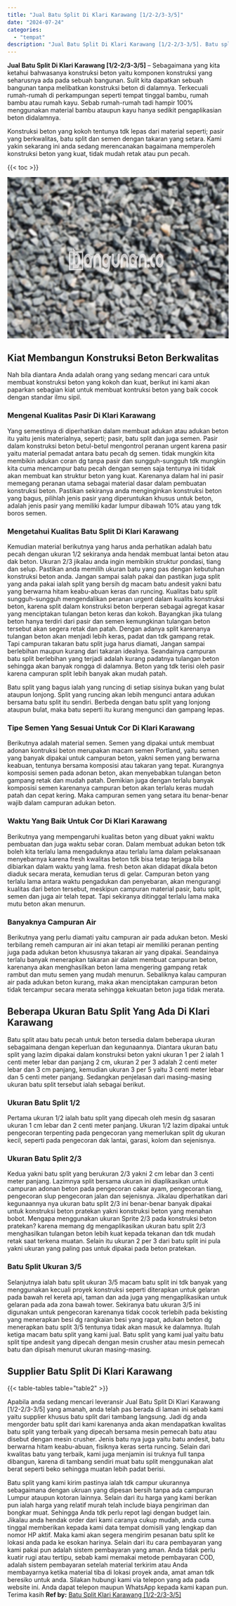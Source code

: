 ```yaml
---
title: "Jual Batu Split Di Klari Karawang [1/2-2/3-3/5]"
date: "2024-07-24"
categories: 
  - "tempat"
description: "Jual Batu Split Di Klari Karawang [1/2-2/3-3/5]. Batu split yang kami kirim pastinya ialah tdk campur ukurannya sebagaimana dengan ukruan yang dipesan bersih..."
---
```


**Jual Batu Split Di Klari Karawang \[1/2-2/3-3/5\]** – Sebagaimana yang kita ketahui bahwasanya konstruksi beton yaitu komponen konstruksi yang seharusnya ada pada sebuah bangunan. Sulit kita dapatkan sebuah bangunan tanpa melibatkan konstruksi beton di dalamnya. Terkecuali rumah-rumah di perkampungan seperti tempat tinggal bambu, rumah bambu atau rumah kayu. Sebab rumah-rumah tadi hampir 100% menggunakan material bambu ataupun kayu hanya sedikit pengaplikasian beton didalamnya.

Konstruksi beton yang kokoh tentunya tdk lepas dari material seperti; pasir yang berkwalitas, batu split dan semen dengan takaran yang setara. Kami yakin sekarang ini anda sedang merencanakan bagaimana memperoleh konstruksi beton yang kuat, tidak mudah retak atau pun pecah.

{{< toc >}}

![Jual Batu Split Di Klari Karawang [1/2-2/3-3/5]](/images/jual-batu-split-18.png)

## Kiat Membangun Konstruksi Beton Berkwalitas

Nah bila diantara Anda adalah orang yang sedang mencari cara untuk membuat konstruksi beton yang kokoh dan kuat, berikut ini kami akan paparkan sebagian kiat untuk membuat kontruksi beton yang baik cocok dengan standar ilmu sipil.

### Mengenal Kualitas Pasir Di Klari Karawang

Yang semestinya di diperhatikan dalam membuat adukan atau adukan beton itu yaitu jenis materialnya, seperti; pasir, batu split dan juga semen. Pasir dalam konstruksi beton betul-betul mengontrol peranan urgent karena pasir yaitu material pemadat antara batu pecah dg semen. tidak mungkin kita membikin adukan coran dg tanpa pasir dan sungguh-sungguh tdk mungkin kita cuma mencampur batu pecah dengan semen saja tentunya ini tidak akan membuat kan struktur beton yang kuat. Karenanya dalam hal ini pasir memegang peranan utama sebagai material dasar dalam pembuatan konstruksi beton. Pastikan sekiranya anda menginginkan konstruksi beton yang bagus, pilihlah jenis pasir yang diperuntukan khusus untuk beton, adalah jenis pasir yang memiliki kadar lumpur dibawah 10% atau yang tdk boros semen.

### Mengetahui Kualitas Batu Split Di Klari Karawang

Kemudian material berikutnya yang harus anda perhatikan adalah batu pecah dengan ukuran 1/2 sekiranya anda hendak membuat lantai beton atau dak beton. Ukuran 2/3 jikalau anda ingin membikin struktur pondasi, tiang dan selup. Pastikan anda memilih ukuran batu yang pas dengan kebutuhan konstruksi beton anda. Jangan sampai salah pakai dan pastikan juga split yang anda pakai ialah split yang bersih dg macam batu andesit yakni batu yang berwarna hitam keabu-abuan keras dan runcing. Kualitas batu split sungguh-sungguh mengendalikan peranan urgent dalam kualits konstruksi beton, karena split dalam konstruksi beton berperan sebagai agregat kasar yang menciptakan tulangan beton keras dan kokoh. Bayangkan jika tulang beton hanya terdiri dari pasir dan semen kemungkinan tulangan beton tersebut akan segera retak dan patah. Dengan adanya split karenanya tulangan beton akan menjadi lebih keras, padat dan tdk gampang retak. Tapi campuran takaran batu split juga harus diamati, Jangan sampai berlebihan maupun kurang dari takaran idealnya. Seandainya campuran batu split berlebihan yang terjadi adalah kurang padatnya tulangan beton sehingga akan banyak rongga di dalamnya. Beton yang tdk terisi oleh pasir karena campuran split lebih banyak akan mudah patah.

Batu split yang bagus ialah yang runcing di setiap sisinya bukan yang bulat ataupun lonjong. Split yang runcing akan lebih mengunci antara adukan bersama batu split itu sendiri. Berbeda dengan batu split yang lonjong ataupun bulat, maka batu seperti itu kurang mengunci dan gampang lepas.

### Tipe Semen Yang Sesuai Untuk Cor Di Klari Karawang

Berikutnya adalah material semen. Semen yang dipakai untuk membuat adonan kontruksi beton merupakan macam semen Portland, yaitu semen yang banyak dipakai untuk campuran beton, yakni semen yang berwarna keabuan, tentunya bersama komposisi atau takaran yang tepat. Kurangnya komposisi semen pada adonan beton, akan menyebabkan tulangan beton gampang retak dan mudah patah. Demikian juga dengan terlalu banyak komposisi semen karenanya campuran beton akan terlalu keras mudah patah dan cepat kering. Maka campuran semen yang setara itu benar-benar wajib dalam campuran adukan beton.

### Waktu Yang Baik Untuk Cor Di Klari Karawang

Berikutnya yang mempengaruhi kualitas beton yang dibuat yakni waktu pembuatan dan juga waktu sebar coran. Dalam membuat adukan beton tdk boleh kita terlalu lama mengaduknya atau terlalu lama dalam pelaksanaan menyebarnya karena fresh kwalitas beton tdk bisa tetap terjaga bila dibiarkan dalam waktu yang lama. fresh beton akan didapat dikala beton diaduk secara merata, kemudian terus di gelar. Campuran beton yang terlalu lama antara waktu pengadukan dan penyebaran, akan mengurangi kualitas dari beton tersebut, meskipun campuran material pasir, batu split, semen dan juga air telah tepat. Tapi sekiranya ditinggal terlalu lama maka mutu beton akan menurun.

### Banyaknya Campuran Air

Berikutnya yang perlu diamati yaitu campuran air pada adukan beton. Meski terbilang remeh campuran air ini akan tetapi air memiliki peranan penting juga pada adukan beton khususnya takaran air yang dipakai. Seandainya terlalu banyak menerapkan takaran air dalam membuat campuran beton, karenanya akan menghasilkan beton lama mengering gampang retak rambut dan mutu semen yang mudah menurun. Sebaliknya kalau campuran air pada adukan beton kurang, maka akan menciptakan campuran beton tidak tercampur secara merata sehingga kekuatan beton juga tidak merata.

## Beberapa Ukuran Batu Split Yang Ada Di Klari Karawang

Batu split atau batu pecah untuk beton tersedia dalam beberapa ukuran sebagaimana dengan keperluan dan kegunaannya. Diantara ukuran batu split yang lazim dipakai dalam konstruksi beton yakni ukuran 1 per 2 ialah 1 centi meter lebar dan panjang 2 cm, ukuran 2 per 3 adalah 2 centi meter lebar dan 3 cm panjang, kemudian ukuran 3 per 5 yaitu 3 centi meter lebar dan 5 centi meter panjang. Sedangkan penjelasan dari masing-masing ukuran batu split tersebut ialah sebagai berikut.

### Ukuran Batu Split 1/2

Pertama ukuran 1/2 ialah batu split yang dipecah oleh mesin dg sasaran ukuran 1 cm lebar dan 2 centi meter panjang. Ukuran 1/2 lazim dipakai untuk pengecoran terpenting pada pengecoran yang memerlukan split dg ukuran kecil, seperti pada pengecoran dak lantai, garasi, kolom dan sejenisnya.

### Ukuran Batu Split 2/3

Kedua yakni batu split yang berukuran 2/3 yakni 2 cm lebar dan 3 centi meter panjang. Lazimnya split bersama ukuran ini diaplikasikan untuk campuran adonan beton pada pengecoran cakar ayam, pengecoran tiang, pengecoran slup pengecoran jalan dan sejenisnya. Jikalau diperhatikan dari kegunaannya nya ukuran batu split 2/3 ini benar-benar banyak dipakai untuk konstruksi beton pratekan yakni konstruksi beton yang menahan bobot. Mengapa menggunakan ukuran Sprite 2/3 pada konstruksi beton pratekan? karena memang dg mengaplikasikan ukuran batu split 2/3 menghasilkan tulangan beton lebih kuat kepada tekanan dan tdk mudah retak saat terkena muatan. Selain itu ukuran 2 per 3 dari batu split ini pula yakni ukuran yang paling pas untuk dipakai pada beton pratekan.

### Batu Split Ukuran 3/5

Selanjutnya ialah batu split ukuran 3/5 macam batu split ini tdk banyak yang menggunakan kecuali proyek konstruksi seperti diterapkan untuk gelaran pada bawah rel kereta api, taman dan ada juga yang mengaplikasikan untuk gelaran pada ada zona bawah tower. Sekiranya batu ukuran 3/5 ini digunakan untuk pengecoran karenanya tidak cocok terlebih pada bekisting yang menerapkan besi dg rangkaian besi yang rapat, adukan beton dg menerapkan batu split 3/5 tentunya tidak akan masuk ke dalamnya. Itulah ketiga macam batu split yang kami jual. Batu split yang kami jual yaitu batu split tipe andesit yang dipecah dengan mesin crusher atau mesin pemecah batu dan dipisah menurut ukuran masing-masing.

## Supplier Batu Split Di Klari Karawang

{{< table-tables table="table2" >}}

Apabila anda sedang mencari leveransir Jual Batu Split Di Klari Karawang \[1/2-2/3-3/5\] yang amanah, anda telah pas berada di laman ini sebab kami yaitu supplier khusus batu split dari tambang langsung. Jadi dg anda mengorder batu split dari kami karenanya anda akan mendapatkan kwalitas batu split yang terbaik yang dipecah bersama mesin pemecah batu atau disebut dengan mesin crusher. Jenis batu nya juga yaitu batu andesit, batu berwarna hitam keabu-abuan, fisiknya keras serta runcing. Selain dari kwalitas batu yang terbaik, kami juga menjamin isi truknya full tanpa dibangun, karena di tambang sendiri muat batu split menggunakan alat berat seperti beko sehingga muatan lebih padat berisi.

Batu split yang kami kirim pastinya ialah tdk campur ukurannya sebagaimana dengan ukruan yang dipesan bersih tanpa ada campuran Lumpur ataupun kotoran lainnya. Selain dari itu harga yang kami berikan pun ialah harga yang relatif murah telah include biaya pengiriman dan bongkar muat. Sehingga Anda tdk perlu repot lagi dengan budget lain. Jikalau anda hendak order dari kami caranya cukup mudah, anda cuma tinggal memberikan kepada kami data tempat domisili yang lengkap dan nomor HP aktif. Maka kami akan segera mengirim pesanan batu split ke lokasi anda pada ke esokan harinya. Selain dari itu cara pembayaran yang kami pakai pun adalah sistem pembayaran yang aman. Anda tidak perlu kuatir rugi atau tertipu, sebab kami memakai metode pembayaran COD, adalah sistem pembayaran setelah material terkirim atau Anda membayarnya ketika material tiba di lokasi proyek anda, amat aman tdk beresiko untuk anda. Silakan hubungi kami via telepon yang ada pada website ini. Anda dapat telepon maupun WhatsApp kepada kami kapan pun. Terima kasih
**Ref by:** [Batu Split Klari Karawang [1/2-2/3-3/5]](https://id.wikipedia.org/wiki/Batu)

